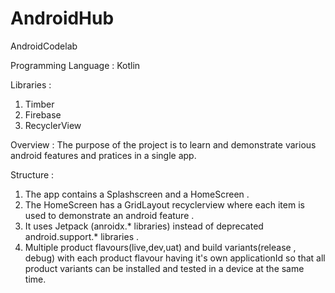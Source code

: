 # AndroidHub

AndroidCodelab

Programming Language :
Kotlin

Libraries :
1. Timber
2. Firebase
3. RecyclerView

Overview :
The purpose of the project is to learn and demonstrate various android features and pratices in a single app.

Structure :
1. The app contains a Splashscreen and a HomeScreen .
2. The HomeScreen has a GridLayout recyclerview where each item is used to demonstrate an android feature .
3. It uses Jetpack (anroidx.* libraries) instead of deprecated android.support.* libraries .
4. Multiple product flavours(live,dev,uat) and build variants(release , debug) with each product flavour having it's own applicationId so that all product variants can be installed and tested in a device at the same time.



